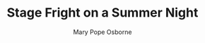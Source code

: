 ---
tag: 📚Book
title: "Stage Fright on a Summer Night"
author: [Mary Pope Osborne]
category: [Juvenile Fiction]
isbn: 0375806113 9780375806117
cover: http://books.google.com/books/content?id=gPxPDgAAQBAJ&printsec=frontcover&img=1&zoom=1&edge=curl&source=gbs_api
status: unread
Location: Physical
---